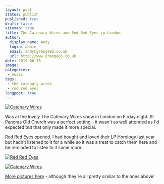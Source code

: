 ```yaml
---
layout: post
status: publish
published: true
draft: false
sitemap: true
title: The Catenary Wires and Red Red Eyes in London
author:
  display_name: Andy
  login: admin
  email: andy@grange85.co.uk
  url: http://www.grange85.co.uk
date: 2019-06-16
image: 
categories:
 - music
tags:
 - the catenary wires
 - red red eyes
longpost: true
---
```

<a data-flickr-embed="true"  href="https://www.flickr.com/photos/grange85/48071411916/in/album-72157709104354912/" title="Catenary Wires"><img src="https://live.staticflickr.com/65535/48071411916_08284ac4e6_c.jpg" alt="Catenary Wires"></a>

Was at the lovely The Catenary Wires show in London on Firday night. St Pancras Old Church was a perfect setting - it wasn't as well attended as I'd expected but that only made it more special.

Red Red Eyes opened. I had bought and loved their LP Horology last year but hadn't listened to it for a while so it was a treat to catch them here and be reminded to listen to it some more.

<a data-flickr-embed="true"  href="https://www.flickr.com/photos/grange85/48071512627" title="Red Red Eyes"><img src="https://live.staticflickr.com/65535/48071512627_4326ac790e_b.jpg" alt="Red Red Eyes"></a>

<a data-flickr-embed="true"  href="https://www.flickr.com/photos/grange85/48071457898/in/album-72157709104354912/" title="Catenary Wires"><img src="https://live.staticflickr.com/65535/48071457898_c256ca6240_c.jpg" alt="Catenary Wires"></a>

[More pictures here](https://flic.kr/s/aHsmEi5Xto) - although they're all pretty similar to the ones above!


